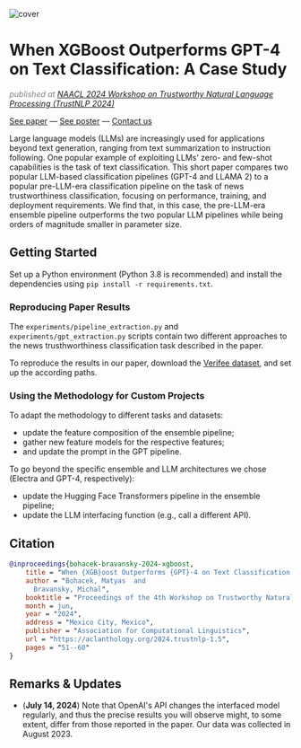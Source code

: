 ![cover](https://github.com/user-attachments/assets/6369bf7b-3778-4cd2-8bbe-ae7de1308bf7)


# When XGBoost Outperforms GPT-4 on Text Classification: A Case Study

<p style="color:#808080;"><i>published at <a href="https://trustnlpworkshop.github.io">NAACL 2024 Workshop on Trustworthy Natural Language Processing (TrustNLP 2024)</a></i></p>

[See paper](https://aclanthology.org/2024.trustnlp-1.5/) — [See poster]([https://aclanthology.org/2024.trustnlp-1.5/](https://drive.google.com/file/d/1A77T_RBLkHWnpcgcAE5W6Cr3KfX705n1/view?usp=sharing)) — [Contact us](mailto:maty-at-stanford-dot-edu)

Large language models (LLMs) are increasingly used for applications beyond text generation, ranging from text summarization to instruction following. One popular example of exploiting LLMs’ zero- and few-shot capabilities is the task of text classification. This short paper compares two popular LLM-based classification pipelines (GPT-4 and LLAMA 2) to a popular pre-LLM-era classification pipeline on the task of news trustworthiness classification, focusing on performance, training, and deployment requirements. We find that, in this case, the pre-LLM-era ensemble pipeline outperforms the two popular LLM pipelines while being orders of magnitude smaller in parameter size.

## Getting Started

Set up a Python environment (Python 3.8 is recommended) and install the dependencies using `pip install -r requirements.txt`.

### Reproducing Paper Results

The `experiments/pipeline_extraction.py` and `experiments/gpt_extraction.py` scripts contain two different approaches to the news trusthworthiness classification task described in the paper.

To reproduce the results in our paper, download the [Verifee dataset](https://forms.gle/3HZ5fn6Mi8rQEApx9), and set up the according paths.

### Using the Methodology for Custom Projects

To adapt the methodology to different tasks and datasets:

- update the feature composition of the ensemble pipeline;
- gather new feature models for the respective features;
- and update the prompt in the GPT pipeline.

To go beyond the specific ensemble and LLM architectures we chose (Electra and GPT-4, respectively):

- update the Hugging Face Transformers pipeline in the ensemble pipeline;
- update the LLM interfacing function (e.g., call a different API).

## Citation

```bibtex
@inproceedings{bohacek-bravansky-2024-xgboost,
    title = "When {XGB}oost Outperforms {GPT}-4 on Text Classification: A Case Study",
    author = "Bohacek, Matyas  and
      Bravansky, Michal",
    booktitle = "Proceedings of the 4th Workshop on Trustworthy Natural Language Processing (TrustNLP 2024)",
    month = jun,
    year = "2024",
    address = "Mexico City, Mexico",
    publisher = "Association for Computational Linguistics",
    url = "https://aclanthology.org/2024.trustnlp-1.5",
    pages = "51--60"
}
```

## Remarks & Updates

- (**July 14, 2024**) Note that OpenAI's API changes the interfaced model regularly, and thus the precise results you will observe might, to some extent, differ from those reported in the paper. Our data was collected in August 2023.
